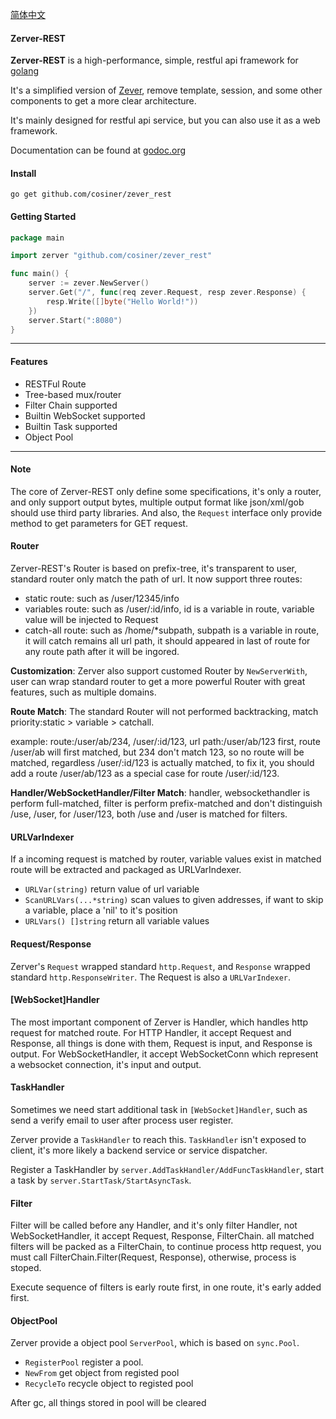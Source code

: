 [简体中文](README-zh_CN.md)

#### Zerver-REST
__Zerver-REST__ is a high-performance, simple, restful api framework for [golang](http://golang.org)

It's a simplified version of [Zever](http://github.com/cosiner/zever), remove template, session, and some other components to get a more clear architecture.

It's mainly designed for restful api service, but you can also use it as a web framework.

Documentation can be found at [godoc.org](godoc.org/github.com/cosiner/zerver_rest)

#### Install
`go get github.com/cosiner/zever_rest`

#### Getting Started
```Go
package main

import zerver "github.com/cosiner/zever_rest"

func main() {
    server := zever.NewServer()
    server.Get("/", func(req zever.Request, resp zever.Response) {
        resp.Write([]byte("Hello World!"))    
    })
    server.Start(":8080")
}
```

-------------------------------------------------------------------------------
#### Features
* RESTFul Route
* Tree-based mux/router
* Filter Chain supported
* Builtin WebSocket supported
* Builtin Task supported
* Object Pool

-------------------------------------------------------------------------------
#### Note
The core of Zerver-REST only define some specifications, it's only a router, and only support output bytes, multiple output format like json/xml/gob should use third party libraries. And also, the `Request` interface only provide method to get parameters for GET request.

#### Router
Zerver-REST's Router is based on prefix-tree, it's transparent to user, standard router only match the path of url.
It now support three routes:
* static route: such as /user/12345/info
* variables route: such as /user/:id/info, id is a variable in route, variable value will be injected to Request
* catch-all route: such as /home/*subpath, subpath is a variable in route, it will catch remains all url path, it should appeared in last of route for any route path after it will be ingored.

__Customization__:
Zerver also support customed Router by `NewServerWith`, user can wrap standard router to get a more powerful Router with great features, such as multiple domains.

__Route Match__:
The standard Router will not performed backtracking, match priority:static > variable > catchall.

example: route:/user/ab/234, /user/:id/123, url path:/user/ab/123
first, route /user/ab will first matched, but 234 don't match 123, so no route will be matched, regardless /user/:id/123 is actually matched, to fix it,
you should add a route /user/ab/123 as a special case for route /user/:id/123.

__Handler/WebSocketHandler/Filter Match__:
handler, websockethandler is perform full-matched, filter is perform prefix-matched and don't distinguish /use, /user, for /user/123, both /use and /user is matched for filters.

#### URLVarIndexer
If a incoming request is matched by router, variable values exist in matched route will be extracted and packaged as URLVarIndexer.
* `URLVar(string)` return value of url variable
* `ScanURLVars(...*string)` scan values to given addresses, if want to skip a variable, place a 'nil' to it's position
* `URLVars() []string` return all variable values

#### Request/Response
Zerver's `Request` wrapped standard `http.Request`, and `Response` wrapped standard `http.ResponseWriter`. The Request is also a `URLVarIndexer`.

#### [WebSocket]Handler
The most important component of Zerver is Handler, which handles http request for matched route. For HTTP Handler, it accept Request and Response, all things is done with them, Request is input, and Response is output. For WebSocketHandler, it accept WebSocketConn which represent a websocket connection, it's input and output.

#### TaskHandler
Sometimes we need start additional task in `[WebSocket]Handler`, such as send a verify email to user after process user register.

Zerver provide a `TaskHandler` to reach this. `TaskHandler` isn't exposed to client, it's more likely a backend service or service dispatcher.

Register a TaskHandler by `server.AddTaskHandler/AddFuncTaskHandler`, start a task by `server.StartTask/StartAsyncTask`.

#### Filter
Filter will be called before any Handler, and it's only filter Handler, not WebSocketHandler, it accept Request, Response, FilterChain. all matched filters will be packed as a FilterChain, to continue process http request, you must call FilterChain.Filter(Request, Response), otherwise, process is stoped.

Execute sequence of filters is early route first, in one route, it's early added first.

#### ObjectPool
Zerver provide a object pool `ServerPool`, which is based on `sync.Pool`.
* `RegisterPool` register a pool.
* `NewFrom` get object from registed pool
* `RecycleTo` recycle object to registed pool

After gc, all things stored in pool will be cleared




